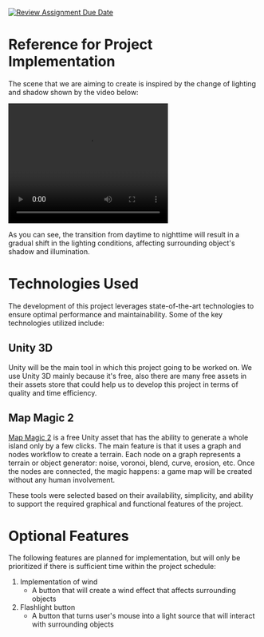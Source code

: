 [![Review Assignment Due Date](https://classroom.github.com/assets/deadline-readme-button-22041afd0340ce965d47ae6ef1cefeee28c7c493a6346c4f15d667ab976d596c.svg)](https://classroom.github.com/a/ZUtYscbQ)

# Reference for Project Implementation

  The scene that we are aiming to create is inspired by the change of lighting and shadow shown by the video below:

  <video width="320" height="240" controls>
  <source src="./assets/Final Project Overview/overview.mp4" type="video/mp4">
</video>

  As you can see, the transition from daytime to nighttime will result in a gradual shift in the lighting conditions, affecting surrounding object's shadow and illumination. 

# Technologies Used
  The development of this project leverages state-of-the-art technologies to ensure optimal performance and maintainability. Some of the key technologies utilized include:

  ## Unity 3D
  Unity will be the main tool in which this project going to be worked on. We use Unity 3D mainly because it's free, also there are many free assets in their assets store that could help us to develop this project in terms of quality and time efficiency.

  ## Map Magic 2
  [Map Magic 2](https://assetstore.unity.com/packages/tools/terrain/mapmagic-2-165180#description) is a free Unity asset that has the ability to generate a whole island only by a few clicks. The main feature is that it uses a graph and nodes workflow to create a terrain. Each node on a graph represents a terrain or object generator: noise, voronoi, blend, curve, erosion, etc. Once the nodes are connected, the magic happens: a game map will be created without any human involvement.

  These tools were selected based on their availability, simplicity, and ability to support the required graphical and functional features of the project.


# Optional Features

  The following features are planned for implementation, but will only be prioritized if there is sufficient time within the project schedule:

  1. Implementation of wind
     -  A button that will create a wind effect that affects surrounding objects
  2. Flashlight button
     - A button that turns user's mouse into a light source that will interact with surrounding objects 

